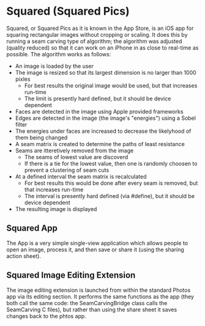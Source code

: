 # Squared (Squared Pics)
Squared, or Squared Pics as it is known in the App Store, is an iOS app for squaring rectangular images without cropping or scaling. It does this by running a seam carving type of algorithm; the algorithm was adjusted (quality reduced) so that it can work on an iPhone in as close to real-time as possible. The algorithm works as follows:

- An image is loaded by the user
- The image is resized so that its largest dimension is no larger than 1000 pixles
  - For best results the original image would be used, but that increases run-time
  - The limit is presently hard defined, but it should be device dependent
- Faces are detected in the image using Apple provided frameworks
- Edges are detected in the image (the image's "energies") using a Sobel filter
- The energies under faces are increased to decrease the likelyhood of them being changed
- A seam matrix is created to determine the paths of least resistance
- Seams are itteretively removed from the image
  - The seams of lowest value are discoverd
  - If there is a tie for the lowest value, then one is randomly choosen to prevent a clustering of seam cuts
- At a defined interval the seam matrix is recalculated
  - For best results this would be done after every seam is removed, but that increases run-time
  - The interval is presently hard defined (via #define), but it should be device dependent
- The resulting image is displayed

## Squared App
The App is a very simple single-view application which allows people to open an image, process it, and then save or share it (using the sharing action sheet).

## Squared Image Editing Extension
The image editing extension is launched from within the standard Photos app via its editing section. It performs the same functions as the app (they both call the same code: the SeamCarvingBridge class calls the SeamCarving C files), but rather than using the share sheet it saves changes back to the phtos app.

